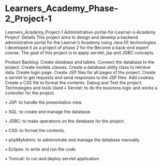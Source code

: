 # Learners_Academy_Phase-2_Project-1
Learners_Academy_Project-1
Administrative-portal-for-Learner-s-Academy
Project' Details
This project aims to design and develop a backend administrative portal for the Learner’s Academy using Java EE technologies. I developed it as a project of phase 2 for the Become a back-end expert course. The goal of this project is to apply servlet, jsp and JDBC concepts.

Product Backlog:
Create database and tables.
Connect the database to the project.
Create models classes.
Create a database utility class to retrieve data.
Create login page.
Create JSP files for all pages of the project.
Create a servlet to get requests and send responses to the JSP files.
Add cookies.
Create a CSS file to format the contents.
Debug and Test the project.
Technologies and tools Used
• Servlet: to do the business logic and works a controller for the project.

• JSP: to handle the presentation view.

• SQL: to create and manage the database.

• JDBC: to make operations on the database for the project.

• CSS: to format the contents.

• phpMyAdmin: to administrate and manage the database manually.

• Eclipse: to write and run the code.

• Tomcat: to run and deploy servlet application.
